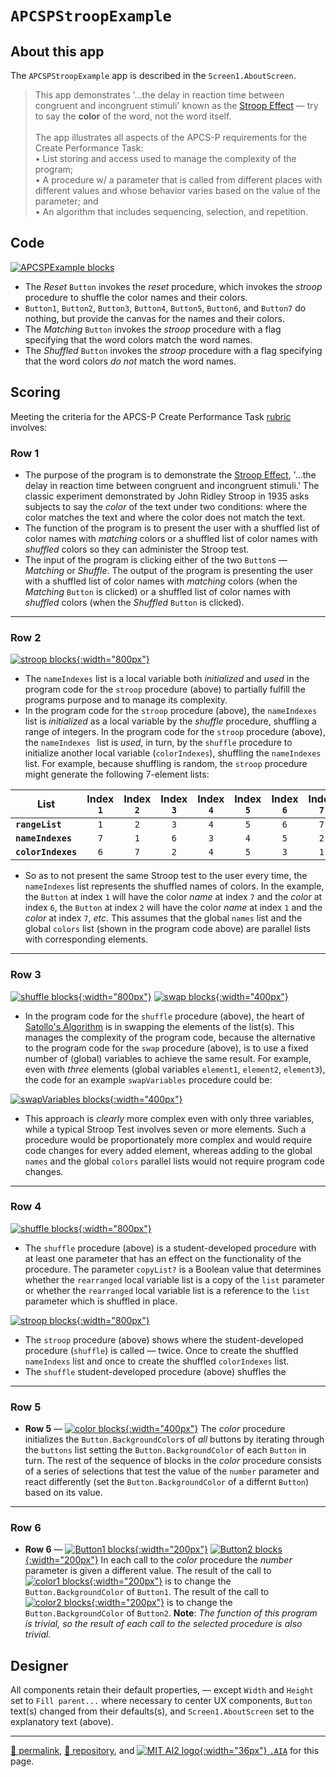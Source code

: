 # `APCSPStroopExample`

## About this app

The `APCSPStroopExample` app is described in the `Screen1.AboutScreen`.

> This app ​demonstrates '&hellip;the delay in reaction time between congruent and incongruent stimuli​' known as the <a href="https://en.wikipedia.org/wiki/Stroop_effect">Stroop Effect</a> &mdash; try​ to say the <strong>color</strong> of the word, not the word itself.​ <br><br>The app illustrates all aspects of the APCS-P requirements for the Create Performance Task:<br>• List storing and access used to manage the complexity of the program;<br>• A procedure w/ a parameter that is called from different places with different values and whose behavior varies based on the value of the parameter; and<br>• An algorithm that includes sequencing, selection, and repetition.

## Code

[![APCSPExample blocks](./APCSPStroopExample.png)](https://github.com/psb-david-petty/mit-app-inventor/blob/master/APCSPStroopExample/APCSPStroopExample.png)

- The *Reset* `Button` invokes the *reset* procedure, which invokes the *stroop* procedure to shuffle the color names and their colors.
- `Button1`, `Button2`, `Button3`, `Button4`, `Button5`, `Button6`, and `Button7` do nothing, but provide the canvas for the names and their colors.
- The *Matching* `Button` invokes the *stroop* procedure with a flag specifying that the word colors match the word names.
- The *Shuffled* `Button` invokes the *stroop* procedure with a flag specifying that the word colors *do not* match the word names.

## Scoring

Meeting the criteria for the APCS-P Create Performance Task [rubric](https://apcentral.collegeboard.org/media/pdf/ap22-sg-computer-science-principles.pdf) involves:

### Row 1

- The purpose of the program is to demonstrate the [Stroop Effect](https://en.wikipedia.org/wiki/Stroop_effect), '&hellip;the delay in reaction time between congruent and incongruent stimuli.' The classic experiment demonstrated by John Ridley Stroop in 1935 asks subjects to say the *color* of the text under two conditions: where the color matches the text and where the color does not match the text.
- The function of the program is to present the user with a shuffled list of color names with *matching* colors or a shuffled list of color names with *shuffled* colors so they can administer the Stroop test.
- The input of the program is clicking either of the two `Button`s &mdash; *Matching* or *Shuffle*. The output of the program is presenting the user with a shuffled list of color names with *matching* colors (when the *Matching* `Button` is clicked) or a shuffled list of color names with *shuffled* colors (when the *Shuffled* `Button` is clicked).

---

### Row 2

[![stroop blocks](./stroop-blocks.png){:width="800px"}](https://github.com/psb-david-petty/mit-app-inventor/blob/master/APCSPStroopExample/stroop-blocks.png)


- The `nameIndexes` list is a local variable both *initialized* and *used* in the program code for the `stroop` procedure (above) to partially fulfill the programs purpose and to manage its complexity.
- In the program code for the `stroop` procedure (above), the `nameIndexes` list is *initialized* as a local variable by the *shuffle* procedure, shuffling a range of integers. In the program code for the `stroop` procedure (above), the `nameIndexes ` list is *used*, in turn, by the `shuffle` procedure to initialize another local variable (`colorIndexes`), shuffling the `nameIndexes` list. For example, because shuffling is random, the `stroop` procedure might generate the following 7-element lists:

| List | Index `1` | Index `2` | Index `3` | Index `4` | Index `5` | Index `6` | Index `7` |
| --- | :-: | :-: | :-: | :-: | :-: | :-: | :-: |
| **`rangeList`** | `1` | `2` | `3` | `4` | `5` | `6` | `7` |
| **`nameIndexes`** | `7` | `1` | `6` | `3` | `4` | `5` | `2` |
| **`colorIndexes`** | `6` | `7` | `2` | `4` | `5` | `3` | `1` |


- So as to not present the same Stroop test to the user every time, the `nameIndexes` list represents the shuffled names of colors. In the example, the `Button` at index `1` will have the color *name* at index `7` and the *color* at index `6`,  the `Button` at index `2` will have the color *name* at index `1` and the *color* at index `7`, *etc.* This assumes that the global `names` list and the global `colors` list (shown in the program code above) are parallel lists with corresponding elements.

---

### Row 3

[![shuffle blocks](./shuffle-blocks.png){:width="800px"}](https://github.com/psb-david-petty/mit-app-inventor/blob/master/APCSPStroopExample/shuffle-blocks.png)
[![swap blocks](./swap-blocks.png){:width="400px"}](https://github.com/psb-david-petty/mit-app-inventor/blob/master/APCSPStroopExample/swap-blocks.png)

-  In the program code for the `shuffle` procedure (above), the heart of [Satollo's Algorithm](https://en.wikipedia.org/wiki/Fisher%E2%80%93Yates_shuffle#Sattolo's_algorithm) is in swapping the elements of the list(s). This manages the complexity of the program code, because the alternative to the program code for the `swap` procedure (above), is to use a fixed number of (global) variables to achieve the same result. For example, even with *three* elements (global variables `element1`, `element2`, `element3`), the code for an example `swapVariables` procedure could be:

[![swapVariables blocks](./swapVariables-blocks.png){:width="400px"}](https://github.com/psb-david-petty/mit-app-inventor/blob/master/APCSPStroopExample/swapVariables-blocks.png)

- This approach is *clearly* more complex even with only three variables, while a typical Stroop Test involves seven or more elements. Such a procedure would be proportionately more complex and would require code changes for every added element, whereas adding to the global `names` and the global `colors` parallel lists would not require program code changes.

---

### Row 4

[![shuffle blocks](./shuffle-blocks.png){:width="800px"}](https://github.com/psb-david-petty/mit-app-inventor/blob/master/APCSPStroopExample/shuffle-blocks.png)

- The `shuffle` procedure (above) is a student-developed procedure with at least one parameter that has an effect on the functionality of the procedure. The parameter `copyList?` is a Boolean value that determines whether the `rearranged` local variable list is a copy of the `list` parameter or whether the `rearranged` local variable list is a reference to the `list` parameter which is shuffled in place.

[![stroop blocks](./stroop-blocks.png){:width="800px"}](https://github.com/psb-david-petty/mit-app-inventor/blob/master/APCSPStroopExample/stroop-blocks.png)

- The `stroop` procedure (above) shows where the student-developed procedure (`shuffle`) is called &mdash; twice. Once to create the shuffled `nameIndexs` list and once to create the shuffled `colorIndexes` list. 
- The `shuffle` student-developed procedure (above) shuffles the 

---

### Row 5

-  **Row 5** &mdash; [![color blocks](./color.png){:width="400px"}](https://github.com/psb-david-petty/mit-app-inventor/blob/master/APCSPExample/color.png) The *color* procedure initializes the `Button.BackgroundColor`s of *all* buttons by iterating through the `buttons` list setting the `Button.BackgroundColor` of each `Button` in turn. The rest of the sequence of blocks in the *color* procedure consists of a series of selections that test the value of the `number` parameter and react differently (set the `Button.BackgroundColor` of a differnt `Button`) based on its value.

---

### Row 6

-  **Row 6** &mdash; [![Button1 blocks](./Button1.png){:width="200px"}](https://github.com/psb-david-petty/mit-app-inventor/blob/master/APCSPExample/Button1.png) [![Button2 blocks](./Button2.png){:width="200px"}](https://github.com/psb-david-petty/mit-app-inventor/blob/master/APCSPExample/Button2.png) In each call to the *color* procedure the *number* parameter is given a different value. The result of the call to [![color1 blocks](./color1.png){:width="200px"}](https://github.com/psb-david-petty/mit-app-inventor/blob/master/APCSPExample/color1.png) is to change the `Button.BackgroundColor` of `Button1`.  The result of the call to [![color2 blocks](./color2.png){:width="200px"}](https://github.com/psb-david-petty/mit-app-inventor/blob/master/APCSPExample/color2.png) is to change the `Button.BackgroundColor` of `Button2`. **Note**: *The function of this program is trivial, so the result of each call to the selected procedure is also trivial.*

## Designer

All components retain their default properties, &mdash; except `Width` and `Height` set to `Fill parent...` where necessary to center UX components, `Button` text(s) changed from their defaults(s), and `Screen1.AboutScreen` set to the explanatory text (above).

<hr>

[&#128279; permalink](https://psb-david-petty.github.io/mit-app-inventor/APCSPStroopExample/), [&#128297; repository](https://github.com/psb-david-petty/mit-app-inventor/tree/master/APCSPStroopExample), and [![MIT AI2 logo](../mit-app-inventor-2-logo-200x200.png){:width="36px"} `.AIA`](https://psb-david-petty.github.io/mit-app-inventor/APCSPStroopExample/APCSPStroopExample) for this page.
